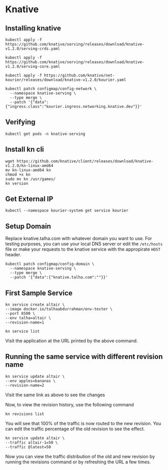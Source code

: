 # Knative

## Installing knative

```
kubectl apply -f https://github.com/knative/serving/releases/download/knative-v1.2.0/serving-crds.yaml

kubectl apply -f https://github.com/knative/serving/releases/download/knative-v1.2.0/serving-core.yaml

kubectl apply -f https://github.com/knative/net-kourier/releases/download/knative-v1.2.0/kourier.yaml

kubectl patch configmap/config-network \
  --namespace knative-serving \
  --type merge \
  --patch '{"data":{"ingress.class":"kourier.ingress.networking.knative.dev"}}'
```

## Verifying

```
kubectl get pods -n knative-serving
```

## Install kn cli

```
wget https://github.com/knative/client/releases/download/knative-v1.2.0/kn-linux-amd64
mv kn-linux-amd64 kn
chmod +x kn
sudo mv kn /usr/games/
kn version
```

## Get External IP

```
kubectl --namespace kourier-system get service kourier
```

## Setup Domain

Replace knative.talha.com with whatever domain you want to use.
For testing purposes, you can use your local DNS server or edit the ```/etc/hosts``` file or make your requests to the knative service with the appropirate ```HOST``` header.

```
kubectl patch configmap/config-domain \
  --namespace knative-serving \
  --type merge \
  --patch '{"data":{"knative.talha.com":""}}' 
```

## First Sample Service

```
kn service create altair \
--image docker.io/talhaabdurrahman/env-tester \
--port 8500 \
--env talha=altair \
--revision-name=1
```

```
kn service list
```

Visit the application at the URL printed by the above command.

## Running the same service with different revision name

```
kn service update altair \
--env apples=bananas \
--revision-name=2
```

Visit the same link as above to see the changes

Now, to view the revision history, use the following command

```
kn revisions list
```

You will see that 100% of the traffic is now routed to the new revision.
You can edit the traffic percentage of the old revision to see the effect.

```
kn service update altair \
--traffic altair-1=50 \
--traffic @latest=50
```

Now you can view the traffic distribution of the old and new revision by running the revisions command or by refreshing the URL a few times.
